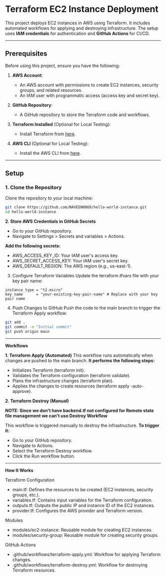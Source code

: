 # Terraform EC2 Instance Deployment

This project deploys EC2 instances in AWS using Terraform. It includes automated workflows for applying and destroying infrastructure. The setup uses **IAM credentials** for authentication and **GitHub Actions** for CI/CD.

---

## **Prerequisites**

Before using this project, ensure you have the following:

1. **AWS Account**:
   - An AWS account with permissions to create EC2 instances, security groups, and related resources.
   - An IAM user with programmatic access (access key and secret key).

2. **GitHub Repository**:
   - A GitHub repository to store the Terraform code and workflows.

3. **Terraform Installed** (Optional for Local Testing):
   - Install Terraform from [here](https://www.terraform.io/downloads.html).

4. **AWS CLI** (Optional for Local Testing):
   - Install the AWS CLI from [here](https://aws.amazon.com/cli/).

---

## **Setup**

### **1. Clone the Repository**
Clone the repository to your local machine:
```bash
git clone https://github.com/NAVEEN0069/hello-world-instance.git
cd hello-world-instance
```

**2. Store AWS Credentials in GitHub Secrets**
- Go to your GitHub repository.
- Navigate to Settings > Secrets and variables > Actions.

**Add the following secrets:**
- AWS_ACCESS_KEY_ID: Your IAM user's access key.
- AWS_SECRET_ACCESS_KEY: Your IAM user's secret key.
- AWS_DEFAULT_REGION: The AWS region (e.g., us-east-1).

3. Configure Terraform Variables
Update the terraform.tfvars file with your key pair name:
```hcl
instance_type = "t2.micro"
key_name      = "your-existing-key-pair-name" # Replace with your key pair name
```
4. Push Changes to GitHub
Push the code to the main branch to trigger the Terraform Apply workflow:

```bash
git add .
git commit -m "Initial commit"
git push origin main
```
---

**Workflows**

**1. Terraform Apply (Automated)**
This workflow runs automatically when changes are pushed to the main branch.
**It performs the following steps:**
- Initializes Terraform (terraform init).
- Validates the Terraform configuration (terraform validate).
- Plans the infrastructure changes (terraform plan).
- Applies the changes to create resources (terraform apply -auto-approve).

**2. Terraform Destroy (Manual)**

**NOTE: Since we don't have backend.tf not configured for Remote state file management we can't use Destroy Workflow**

This workflow is triggered manually to destroy the infrastructure.
**To trigger it:**
- Go to your GitHub repository.
- Navigate to Actions.
- Select the Terraform Destroy workflow.
- Click the Run workflow button.

---

**How It Works**

Terraform Configuration
- main.tf: Defines the resources to be created (EC2 instances, security groups, etc.).
- variables.tf: Contains input variables for the Terraform configuration.
- outputs.tf: Outputs the public IP and instance ID of the EC2 instances.
- provider.tf: Configures the AWS provider and Terraform version.

Modules
- modules/ec2-instance: Reusable module for creating EC2 instances.
- modules/security-group: Reusable module for creating security groups.

GitHub Actions
- .github/workflows/terraform-apply.yml: Workflow for applying Terraform changes.
- .github/workflows/terraform-destroy.yml: Workflow for destroying Terraform resources.